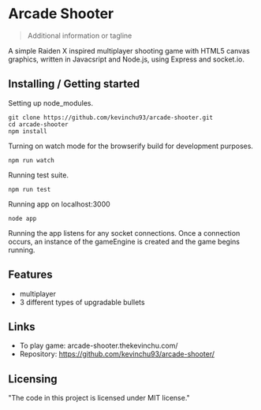 # Arcade Shooter
> Additional information or tagline

A simple Raiden X inspired multiplayer shooting game with HTML5 canvas graphics, written in Javacsript and Node.js, using Express and socket.io.

## Installing / Getting started

Setting up node\_modules.

```shell
git clone https://github.com/kevinchu93/arcade-shooter.git
cd arcade-shooter
npm install
```

Turning on watch mode for the browserify build for development purposes.

```shell
npm run watch
```

Running test suite.

```shell
npm run test
```

Running app on localhost:3000

```shell
node app
```

Running the app listens for any socket connections. Once a connection occurs, an instance of the gameEngine is created and the game begins running.

## Features

* multiplayer
* 3 different types of upgradable bullets

## Links

- To play game: arcade-shooter.thekevinchu.com/
- Repository: https://github.com/kevinchu93/arcade-shooter/

## Licensing

"The code in this project is licensed under MIT license."
